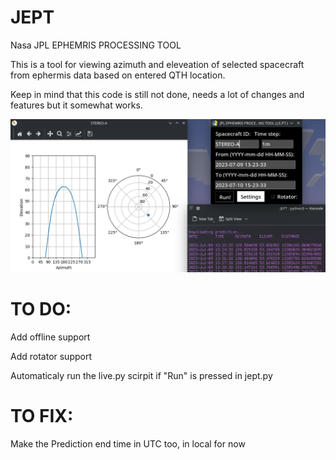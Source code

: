 # JEPT
Nasa JPL EPHEMRIS PROCESSING TOOL


This is a tool for viewing azimuth and eleveation of selected spacecraft from ephermis data based on entered QTH location.

Keep in mind that this code is still not done, needs a lot of changes and features but it somewhat works.

![shutter tap](https://github.com/Mnux9/JEPT/blob/main/Images/UI.png)


# TO DO:

Add offline support

Add rotator support

Automaticaly run the live.py scirpit if "Run" is pressed in jept.py


# TO FIX:

Make the Prediction end time in UTC too, in local for now
